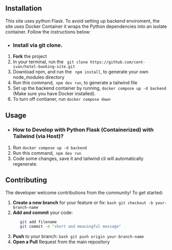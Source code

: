 ## Installation
 This site uses python Flask. To avoid setting up backend enviroment, the site uses Docker Container it wraps the Python dependencies into an isolate container. Follow the instructions below:

 - ### Install via git clone.
 1. **Fork** the project
 2. In your terminal, run the  ``` git clone https://github.com/cent-ivan/hotel-booking-site.git```
 3. Download npm, and run the ``` npm install```, to generate your own node_modules directory
 4. Run this command,``` npm dev run```, to generate a tailwind file
 5. Set up the backend container by running, `docker compose up -d backend` (Make sure you have Docker installed).
 6. To turn off contianer, run `docker compose down`

## Usage
 - ### How to Develop with Python Flask (Containerized) with Tailwind (via Host)?
 1. Run `docker compose up -d backend`
 2. Run this command,``` npm dev run```
 3. Code some changes, save it and tailwind cli will automatically regenerate.

 ## Contributing
The developer welcome contributions from the community! To get started:

1. **Create a new branch** for your feature or fix:
   ```bash git checkout -b your-branch-name```
2. **Add and commit** your code:
   ```bash 
      git add filename
      git commit -m "short and meaningful message"
   ```
3. **Push** to your branch:
   ```bash git push origin your-branch-name```
4. **Open a Pull** Request from the main repository